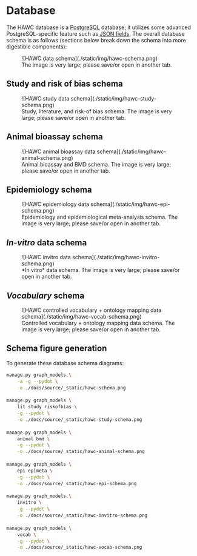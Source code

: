 # Database

The HAWC database is a [PostgreSQL](https://www.postgresql.org/) database; it utilizes some advanced PostgreSQL-specific feature such as [JSON fields](https://www.postgresql.org/docs/current/static/datatype-json.html). The overall database schema is as follows (sections below break down the schema into more digestible components):

<figure markdown>
  ![HAWC data schema](./static/img/hawc-schema.png)
  <figcaption>The image is very large; please save/or open in another tab.</figcaption>
</figure>

## Study and risk of bias schema

<figure markdown>
  ![HAWC study data schema](./static/img/hawc-study-schema.png)
  <figcaption>Study, literature, and risk-of bias schema. The image is very large; please save/or open in another tab.</figcaption>
</figure>

## Animal bioassay schema

<figure markdown>
  ![HAWC animal bioassay data schema](./static/img/hawc-animal-schema.png)
  <figcaption>Animal bioassay and BMD schema. The image is very large; please save/or open in another tab.</figcaption>
</figure>

## Epidemiology schema

<figure markdown>
  ![HAWC epidemiology data schema](./static/img/hawc-epi-schema.png)
  <figcaption>Epidemiology and epidemiological meta-analysis schema. The image is very large; please save/or open in another tab.</figcaption>
</figure>

## *In-vitro* data schema

<figure markdown>
  ![HAWC invitro data schema](./static/img/hawc-invitro-schema.png)
  <figcaption>*In vitro* data schema. The image is very large; please save/or open in another tab.</figcaption>
</figure>

## *Vocabulary* schema

<figure markdown>
  ![HAWC controlled vocabulary + ontology mapping data schema](./static/img/hawc-vocab-schema.png)
  <figcaption>Controlled vocabulary + ontology mapping data schema. The image is very large; please save/or open in another tab.</figcaption>
</figure>

## Schema figure generation

To generate these database schema diagrams:

```bash
manage.py graph_models \
    -a -g --pydot \
    -o ./docs/source/_static/hawc-schema.png

manage.py graph_models \
    lit study riskofbias \
    -g --pydot \
    -o ./docs/source/_static/hawc-study-schema.png

manage.py graph_models \
    animal bmd \
    -g --pydot \
    -o ./docs/source/_static/hawc-animal-schema.png

manage.py graph_models \
    epi epimeta \
    -g --pydot \
    -o ./docs/source/_static/hawc-epi-schema.png

manage.py graph_models \
    invitro \
    -g --pydot \
    -o ./docs/source/_static/hawc-invitro-schema.png

manage.py graph_models \
    vocab \
    -g --pydot \
    -o ./docs/source/_static/hawc-vocab-schema.png
```
